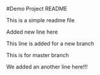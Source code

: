 #Demo Project README

This is a simple readme file

Added new line here

This line is added for a new branch

This is for master branch

We added an another line here!!!